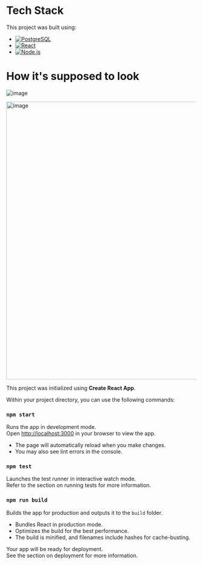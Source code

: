 # Tech Stack

This project was built using:

- [![PostgreSQL](https://img.shields.io/badge/PostgreSQL-316192?style=for-the-badge&logo=postgresql&logoColor=white)](https://www.postgresql.org/)
- [![React](https://img.shields.io/badge/React-20232A?style=for-the-badge&logo=react&logoColor=61DAFB)](https://reactjs.org/)
- [![Node.js](https://img.shields.io/badge/Node.js-43853D?style=for-the-badge&logo=node-dot-js&logoColor=white)](https://nodejs.org/)


# How it's supposed to look


![image](https://github.com/user-attachments/assets/6379f018-6d10-47e5-a8ae-5d0e39dd2943)

<img width="735" alt="image" src="https://github.com/user-attachments/assets/9db6ae64-9d7e-4b06-8242-23253ee29b2c">





This project was initialized using **Create React App**.

Within your project directory, you can use the following commands:

### `npm start`
Runs the app in development mode.  
Open [http://localhost:3000](http://localhost:3000) in your browser to view the app.

- The page will automatically reload when you make changes.
- You may also see lint errors in the console.

### `npm test`
Launches the test runner in interactive watch mode.  
Refer to the section on running tests for more information.

### `npm run build`
Builds the app for production and outputs it to the `build` folder.

- Bundles React in production mode.
- Optimizes the build for the best performance.
- The build is minified, and filenames include hashes for cache-busting.

Your app will be ready for deployment.  
See the section on deployment for more information.
